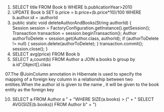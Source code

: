 01. SELECT title FROM Book b WHERE b.publicationYear>2010
02. UPDATE Book b SET b.price = b.price+(b.price*10)/100 WHERE b.author.id = :authorId
03. public static void deleteAuthorAndBooks(String authorId) {  
        Session session = FactoryConfiguration.getInstance().getSession();
        Transaction transaction = session.beginTransaction();
         Author authorToDelete = session.get(Author.class, authorId);
         if (authorToDelete != null) {
         session.delete(authorToDelete);
        }
         transaction.commit();
        session.close();
}
04. SELECT avg(price) FROM Book b
05. SELECT a,count(b) FROM Author a JOIN a.books b group by a.id",Object[].class
    
07.The @JoinColumn annotation in Hibernate is used to specify the mapping of a foreign key column in a relationship between two entities.When the author id is given to the name , it will be given to the book entity as the foreign key

10. SELECT a FROM Author a " + "WHERE SIZE(a.books) > (" + "   SELECT AVG(SIZE(b.books)) FROM Author b" + ")
